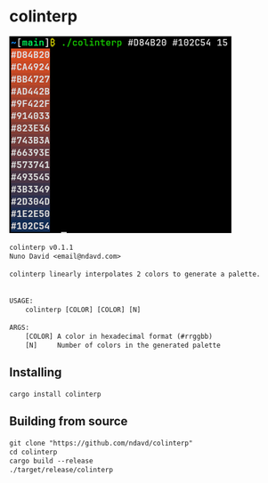 # colinterp

![Screenshot](https://raw.githubusercontent.com/ndavd/colinterp/main/.github/bg.png)

```
colinterp v0.1.1
Nuno David <email@ndavd.com>

colinterp linearly interpolates 2 colors to generate a palette.


USAGE:
    colinterp [COLOR] [COLOR] [N]

ARGS:
    [COLOR] A color in hexadecimal format (#rrggbb)
    [N]     Number of colors in the generated palette
```

## Installing
```
cargo install colinterp
```

## Building from source

```
git clone "https://github.com/ndavd/colinterp"
cd colinterp
cargo build --release
./target/release/colinterp
```
